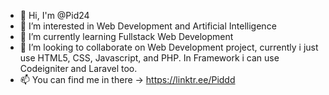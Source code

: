 - 👋 Hi, I'm @Pid24
- 👀 I’m interested in Web Development and Artificial Intelligence
- 🌱 I’m currently learning Fullstack Web Development 
- 💞️ I’m looking to collaborate on Web Development project, currently i just use HTML5, CSS, Javascript, and PHP. In Framework i can use Codeigniter and Laravel too.
- 📫 You can find me in there -> https://linktr.ee/Piddd
